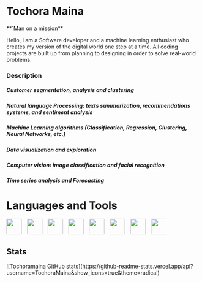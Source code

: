 <H1>Tochora Maina</H1> 
**`Man on a mission**
<p>
 Hello, I am a Software  developer and a machine learning enthusiast who creates my version of the digital world one step at a time. All coding projects are built up from planning to designing in order to solve real-world problems.</p>
 <h3>Description</h3>
<h5>Customer segmentation, analysis and clustering </h5>
<h5>Natural language Processing: texts summarization, recommendations systems, and sentiment analysis</h5>
<h5>Machine Learning algorithms (Classification, Regression, Clustering, Neural Networks, etc.)</h5>
<h5>Data visualization and exploration</h5>
<h5>Computer vision: image classification and facial recognition</h5>
<h5>Time series analysis and Forecasting</h5>

<h1>Languages and Tools</h1>
<img align="left alt="javascript" width="40px" style="padding-right: 10px" src="https://cdn.jsdelivr.net/gh/devicons/devicon/icons/javascript/javascript-original.svg"/>
<img align="left alt="react" width="40px" style="padding-right: 10px" src="https://cdn.jsdelivr.net/gh/devicons/devicon/icons/react/react-original.svg"/>
<img align="left alt="python" width="40px" style="padding-right: 10px" src="https://cdn.jsdelivr.net/gh/devicons/devicon/icons/python/python-original.svg"/>
<img align="left alt="django" width="40px" style="padding-right: 10px" src="https://cdn.jsdelivr.net/gh/devicons/devicon/icons/django/django-plain.svg"/>
<img align="left alt="html5" width="40px" style="padding-right: 10px" src="https://cdn.jsdelivr.net/gh/devicons/devicon/icons/html5/html5-original.svg"/>
<img align="left alt="css" width="40px" style="padding-right: 10px" src="https://cdn.jsdelivr.net/gh/devicons/devicon/icons/css3/css3-plain.svg"
<img align="left alt="mysql" width="40px" style="padding-right: 10px" src="https://cdn.jsdelivr.net/gh/devicons/devicon/icons/mysql/mysql-original.svg"/>
<img align="left alt="mongodb" width="40px" style="padding-right: 10px" src="https://cdn.jsdelivr.net/gh/devicons/devicon/icons/mongodb/mongodb-plain.svg"/>
<img align="left alt="git" width="40px" style="padding-right: 10px" src="https://cdn.jsdelivr.net/gh/devicons/devicon/icons/git/git-plain.svg"/>

<h2>Stats</h2>
![Tochoramaina GitHub stats](https://github-readme-stats.vercel.app/api?username=TochoraMaina&show_icons=true&theme=radical)
<!---
Tochoramaina/Tochoramaina is a ✨ unique ✨ repository because its `README.md` (this file) appears on your GitHub profile.
You can click the Preview link to take a look at your changes.
--->
